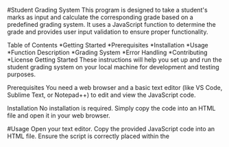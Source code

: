 
#Student Grading System
This program is designed to take a student's marks as input and calculate the corresponding grade based on a predefined grading system. It uses a JavaScript function to determine the grade and provides user input validation to ensure proper functionality.

Table of Contents
*Getting Started
*Prerequisites
*Installation
*Usage
*Function Description
*Grading System
*Error Handling
*Contributing
*License
Getting Started
These instructions will help you set up and run the student grading system on your local machine for development and testing purposes.

Prerequisites
You need a web browser and a basic text editor (like VS Code, Sublime Text, or Notepad++) to edit and view the JavaScript code.

Installation
No installation is required. Simply copy the code into an HTML file and open it in your web browser.

#Usage
Open your text editor.
Copy the provided JavaScript code into an HTML file. Ensure the script is correctly placed within the <script> tags.
Open the HTML file in your web browser.
A prompt will appear asking you to enter the student's marks.
Enter a number between 0 and 100.
The corresponding grade will be displayed in the browser console.
Function Description
calculateGrade(marks)
This function takes a single parameter marks (the student's marks) and returns a grade based on the following conditions:

A for marks greater than 79
B for marks between 60 and 79 (inclusive)
C for marks between 49 and 59 (inclusive)
D for marks between 40 and 49 (inclusive)
E for marks below 40
#Contributing
If you want to contribute to this project, feel free to fork the repository and submit a pull request. Please ensure your code adheres to the existing coding style and includes appropriate comments and documentation.

#License
This project is licensed under the MIT License - see the LICENSE file for details.


